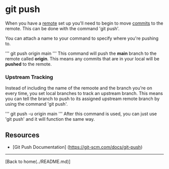 # git push

When you have a [remote](./REMOTE.md) set up you'll need to begin to move [commits](./COMMIT.md) to the remote.
This can be done with the command 'git push'.

You can attach a name to your command to specify where you're pushing to.

'''
git push origin main
'''
This command will push the **main** branch to the remote called **origin**.
This means any commits that are in your local will be **pushed** to the remote.

### Upstream Tracking
Instead of including the name of the remoote and the branch you're on every time, 
 you set local branches to track an upstream branch.
 This means you can tell the branch to push to its assigned upstream remote branch by using the command 'git push'.

 '''
 git push -u origin main
 '''
 After this command is used, you can just use 'git push' and it will function the same way.

## Resources

- [Git Push Documentation] (https://git-scm.com/docs/git-push)

---

[Back to home(../README.md)]